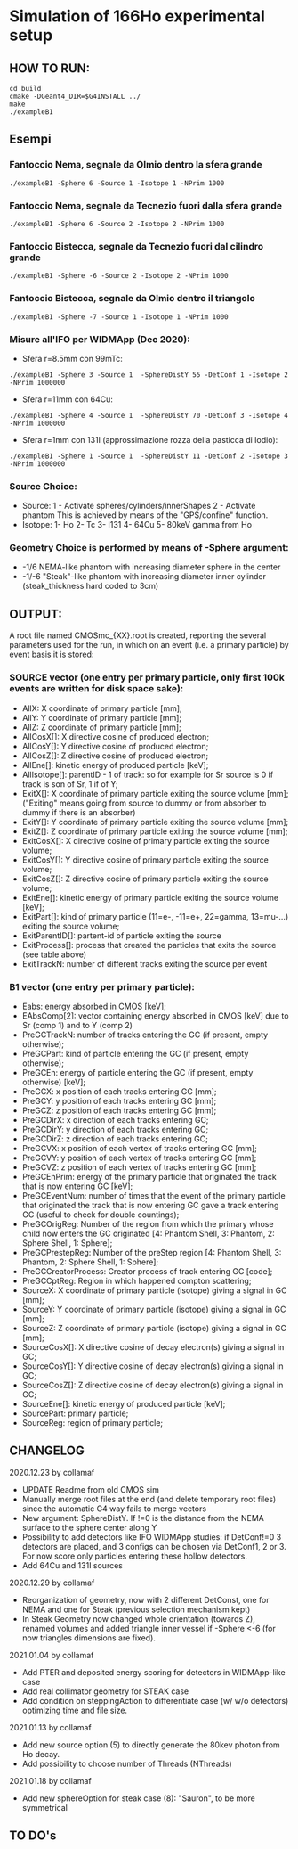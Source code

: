 # Simulation of 166Ho experimental setup

## HOW TO RUN:
```
cd build
cmake -DGeant4_DIR=$G4INSTALL ../
make
./exampleB1

```

## Esempi

### Fantoccio Nema, segnale da Olmio dentro la sfera grande
```
./exampleB1 -Sphere 6 -Source 1 -Isotope 1 -NPrim 1000
```

### Fantoccio Nema, segnale da Tecnezio fuori dalla sfera grande
```
./exampleB1 -Sphere 6 -Source 2 -Isotope 2 -NPrim 1000
```

### Fantoccio Bistecca, segnale da Tecnezio fuori dal cilindro grande
```
./exampleB1 -Sphere -6 -Source 2 -Isotope 2 -NPrim 1000
```

### Fantoccio Bistecca, segnale da Olmio dentro il triangolo
```
./exampleB1 -Sphere -7 -Source 1 -Isotope 1 -NPrim 1000
```

### Misure all'IFO per WIDMApp (Dec 2020):
- Sfera r=8.5mm con 99mTc:
```
./exampleB1 -Sphere 3 -Source 1  -SphereDistY 55 -DetConf 1 -Isotope 2 -NPrim 1000000
```

- Sfera r=11mm con 64Cu:
```
./exampleB1 -Sphere 4 -Source 1  -SphereDistY 70 -DetConf 3 -Isotope 4 -NPrim 1000000
```

- Sfera r=1mm con 131I (approssimazione rozza della pasticca di Iodio):
```
./exampleB1 -Sphere 1 -Source 1  -SphereDistY 11 -DetConf 2 -Isotope 3 -NPrim 1000000
```


### Source Choice:
- Source:
1 - Activate spheres/cylinders/innerShapes
2 - Activate phantom
This is achieved by means of the "GPS/confine" function.
- Isotope:
1- Ho
2- Tc
3- I131
4- 64Cu
5- 80keV gamma from Ho

### Geometry Choice is performed by means of -Sphere argument:
- -1/6 NEMA-like phantom with increasing diameter sphere in the center
- -1/-6 "Steak"-like phantom with increasing diameter inner cylinder (steak_thickness hard coded to 3cm)



## OUTPUT:
A root file named CMOSmc_{XX}.root is created, reporting the several parameters used for the run, in which on an event (i.e. a primary particle) by event basis it is stored:

### SOURCE vector (one entry per primary particle, only first 100k events are written for disk space sake):
- AllX: X coordinate of primary particle [mm];
- AllY: Y coordinate of primary particle [mm];
- AllZ: Z coordinate of primary particle [mm];
- AllCosX[]: X directive cosine of produced electron;
- AllCosY[]: Y directive cosine of produced electron;
- AllCosZ[]: Z directive cosine of produced electron;
- AllEne[]: kinetic energy of produced particle  [keV];
- AllIsotope[]: parentID - 1 of track: so for example for Sr source is 0 if track is son of Sr, 1 if of Y;
- ExitX[]: X coordinate of primary particle exiting the source volume [mm]; ("Exiting" means going from source to dummy or from absorber to dummy if there is an absorber)
- ExitY[]: Y coordinate of primary particle exiting the source volume [mm];
- ExitZ[]: Z coordinate of primary particle exiting the source volume [mm];
- ExitCosX[]: X directive cosine of primary particle exiting the source volume;
- ExitCosY[]: Y directive cosine of primary particle exiting the source volume;
- ExitCosZ[]: Z directive cosine of primary particle exiting the source volume;
- ExitEne[]: kinetic energy of primary particle exiting the source volume [keV];
- ExitPart[]: kind of primary particle (11=e-, -11=e+, 22=gamma, 13=mu-...) exiting the source volume;
- ExitParentID[]: partent-id of particle exiting the source
- ExitProcess[]: process that created the particles that exits the source (see table above)
- ExitTrackN: number of different tracks exiting the source per event

### B1 vector (one entry per primary particle):
- Eabs: energy absorbed in CMOS [keV];
- EAbsComp[2]: vector containing energy absorbed in CMOS [keV] due to Sr (comp 1) and to Y (comp 2)
- PreGCTrackN: number of tracks entering the GC (if present, empty otherwise);
- PreGCPart: kind of particle entering the GC (if present, empty otherwise);
- PreGCEn: energy of particle entering the GC (if present, empty otherwise) [keV];
- PreGCX: x position of each tracks entering GC [mm];
- PreGCY: y position of each tracks entering GC [mm];
- PreGCZ: z position of each tracks entering GC [mm];
- PreGCDirX: x direction of each tracks entering GC;
- PreGCDirY: y direction of each tracks entering GC;
- PreGCDirZ: z direction of each tracks entering GC;
- PreGCVX: x position of each vertex of tracks entering GC [mm];
- PreGCVY: y position of each vertex of tracks entering GC [mm];
- PreGCVZ: z position of each vertex of tracks entering GC [mm];
- PreGCEnPrim: energy of the primary particle that originated the track that is now entering GC [keV];
- PreGCEventNum: number of times that the event of the primary particle that originated the track that is now entering GC  gave a track entering GC (useful to check for double countings);
- PreGCOrigReg: Number of the region from which the primary whose child now enters the GC originated [4: Phantom Shell, 3: Phantom, 2: Sphere Shell, 1: Sphere];
- PreGCPrestepReg: Number of the preStep region [4: Phantom Shell, 3: Phantom, 2: Sphere Shell, 1: Sphere];
- PreGCCreatorProcess: Creator process of track entering GC [code];
- PreGCCptReg: Region in which happened compton scattering;
- SourceX: X coordinate of primary particle (isotope) giving a signal in GC [mm];
- SourceY: Y coordinate of primary particle (isotope) giving a signal in GC [mm];
- SourceZ: Z coordinate of primary particle (isotope) giving a signal in GC [mm];
- SourceCosX[]: X directive cosine of decay electron(s) giving a signal in GC;
- SourceCosY[]: Y directive cosine of  decay electron(s) giving a signal in GC;
- SourceCosZ[]: Z directive cosine of decay electron(s) giving a signal in GC;
- SourceEne[]: kinetic energy of produced particle  [keV];
- SourcePart: primary particle;
- SourceReg: region of primary particle;


## CHANGELOG
2020.12.23 by collamaf
- UPDATE Readme from old CMOS sim
- Manually merge root files at the end (and delete temporary root files) since the automatic G4 way fails to merge vectors
- New argument: SphereDistY. If !=0 is the distance from the NEMA surface to the sphere center along Y
- Possibility to add detectors like IFO WIDMApp studies: if DetConf!=0 3 detectors are placed, and 3 configs can be chosen via DetConf1, 2 or 3. For now score only particles entering these hollow detectors.
- Add 64Cu and 131I sources

2020.12.29 by collamaf
- Reorganization of geometry, now with 2 different DetConst, one for NEMA and one for Steak (previous selection mechanism kept)
- In Steak Geometry now changed whole orientation (towards Z), renamed volumes and added triangle inner vessel if -Sphere <-6 (for now triangles dimensions are fixed).

2021.01.04 by collamaf
- Add PTER and deposited energy scoring for detectors in WIDMApp-like case
- Add real collimator geometry for STEAK case
- Add condition on steppingAction to differentiate case (w/ w/o detectors) optimizing time and file size.

2021.01.13 by collamaf
- Add new source option (5) to directly generate the 80kev photon from Ho decay.
- Add possibility to choose number of Threads (NThreads)

2021.01.18 by collamaf
- Add new sphereOption for steak case (8): "Sauron", to be more symmetrical

## TO DO's


